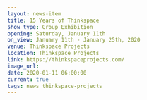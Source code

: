 ```yaml
---
layout: news-item
title: 15 Years of Thinkspace
show_type: Group Exhibition
opening: Saturday, January 11th
on_view: January 11th - January 25th, 2020
venue: Thinkspace Projects
location: Thinkspace Projects
link: https://thinkspaceprojects.com/
image_url:
date: 2020-01-11 06:00:00
current: true
tags: news thinkspace-projects
---
```

